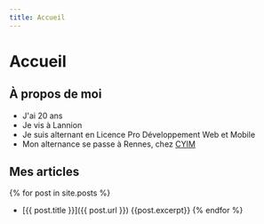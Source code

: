 ```yaml
---
title: Accueil
---
```

# Accueil

## À propos de moi
  * J'ai 20 ans
  * Je vis à Lannion
  * Je suis alternant en Licence Pro Développement Web et Mobile
  * Mon alternance se passe à Rennes, chez [CYIM](https://www.cyim.com/)

## Mes articles
  {% for post in site.posts %}
  * [{{ post.title }}]({{ post.url }})
  {{post.excerpt}}
  {% endfor %}
